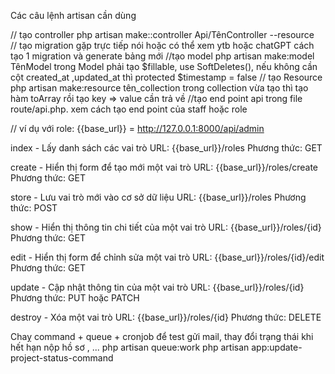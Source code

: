 Các câu lệnh artisan cần dùng

// tạo controller
php artisan make::controller Api/TênController --resource  
// tạo migration
gặp trực tiếp nói hoặc có thể xem ytb hoặc chatGPT cách tạo 1 migration và generate bảng mới
//tạo model
php artisan make:model TênModel
trong Model phải tạo $fillable, use SoftDeletes(), nếu không cần cột created_at ,updated_at thì protected $timestamp = false
// tạo Resource
php artisan make:resource tên_collection
trong collection vừa tạo thì tạo hàm toArray rồi tạo key => value cần trả về
//tạo end point api trong file route/api.php. xem cách tạo end point của staff hoặc role

// ví dụ với role: {{base_url}} = http://127.0.0.1:8000/api/admin

index - Lấy danh sách các vai trò
URL: {{base_url}}/roles
Phương thức: GET

create - Hiển thị form để tạo mới một vai trò
URL: {{base_url}}/roles/create
Phương thức: GET

store - Lưu vai trò mới vào cơ sở dữ liệu
URL: {{base_url}}/roles
Phương thức: POST

show - Hiển thị thông tin chi tiết của một vai trò
URL: {{base_url}}/roles/{id}
Phương thức: GET

edit - Hiển thị form để chỉnh sửa một vai trò
URL: {{base_url}}/roles/{id}/edit
Phương thức: GET

update - Cập nhật thông tin của một vai trò
URL: {{base_url}}/roles/{id}
Phương thức: PUT hoặc PATCH

destroy - Xóa một vai trò
URL: {{base_url}}/roles/{id}
Phương thức: DELETE

Chaỵ command + queue + cronjob để test gửi mail, thay đổi trạng thái khi hết hạn nộp hồ sơ , ... 
php artisan queue:work 
php artisan app:update-project-status-command
